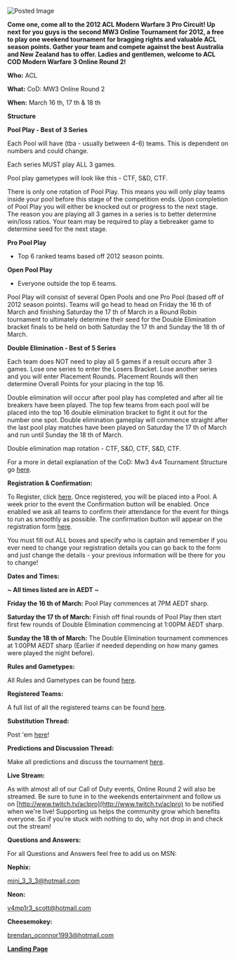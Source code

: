 ![Posted Image](http://i282.photobucket.com/albums/kk259/ilt12/MW3OR2s.png)





**Come one, come all to the 2012 ACL Modern Warfare 3 Pro Circuit! Up next for you guys is the second MW3 Online Tournament for 2012, a free to play one weekend tournament for bragging rights and valuable ACL season points. Gather your team and compete against the best Australia and New Zealand has to offer. Ladies and gentlemen, welcome to ACL COD Modern Warfare 3 Online Round 2!**





**Who:** ACL



**What:** CoD: MW3 Online Round 2



**When:** March 16
th, 17
th & 18
th








**Structure**


**Pool Play - Best of 3 Series**


Each Pool will have (tba - usually between 4-6) teams. This is dependent on numbers and could change.


Each series MUST play ALL 3 games.





Pool play gametypes will look like this - CTF, S&D, CTF.





There is only one rotation of Pool Play. This means you will only play teams inside your pool before this stage of the competition ends. Upon completion of Pool Play you will either be knocked out or progress to the next stage. The reason you are playing all 3 games in a series is to better determine win/loss ratios. Your team may be required to play a tiebreaker game to determine seed for the next stage.






**Pro Pool Play**
 - Top 6 ranked teams based off 2012 season points.



**Open Pool Play**
 - Everyone outside the top 6 teams.





Pool Play will consist of several Open Pools and one Pro Pool (based off of 2012 season points). Teams will go head to head on Friday the 16
th of March and finishing Saturday the 17
th of March in a Round Robin tournament to ultimately determine their seed for the Double Elimination bracket finals to be held on both Saturday the 17
th and Sunday the 18
th of March.









**Double Elimination - Best of 5 Series**


Each team does NOT need to play all 5 games if a result occurs after 3 games. Lose one series to enter the Losers Bracket. Lose another series and you will enter Placement Rounds. Placement Rounds will then determine Overall Points for your placing in the top 16.





Double elimination will occur after pool play has completed and after all tie breakers have been played. The top few teams from each pool will be placed into the top 16 double elimination bracket to fight it out for the number one spot. Double elimination gameplay will commence straight after the last pool play matches have been played on Saturday the 17
th of March and run until Sunday the 18
th of March.





Double elimination map rotation - CTF, S&D, CTF, S&D, CTF.





For a more in detail explanation of the CoD: Mw3 4v4 Tournament Structure go 
[here](http://www.aclpro.com.au/procircuit/mw3-2012-structure).









**Registration & Confirmation:**

To Register, click 
[here](http://registration.aclpro.com.au/?e=68). Once registered, you will be placed into a Pool. A week prior to the event the Confirmation button will be enabled. Once enabled we ask all teams to confirm their attendance for the event for things to run as smoothly as possible. The confirmation button will appear on the registration form 
[here](http://registration.aclpro.com.au/?e=68).





You must fill out ALL boxes and specify who is captain and remember if you ever need to change your registration details you can go back to the form and just change the details - your previous information will be there for you to change! 









**Dates and Times:**


**~ All times listed are in AEDT ~**






**Friday the 16
th of March:**
 Pool Play commences at 7PM AEDT sharp.



**Saturday the 17
th of March:**
 Finish off final rounds of Pool Play then start first few rounds of Double Elimination commencing at 1:00PM AEDT sharp.



**Sunday the 18
th of March:**
 The Double Elimination tournament commences at 1:00PM AEDT sharp (Earlier if needed depending on how many games were played the night before).









**Rules and Gametypes:**

All Rules and Gametypes can be found 
[here](http://www.aclpro.com.au/procircuit/acl-mw3-rules).









**Registered Teams:**

A full list of all the registered teams can be found 
[here](http://www.aclpro.com.au/2012/events/cod/acl-mw3-or2-rego).









**Substitution Thread:**

Post 'em 
[here](http://www.aclpro.com.au/forums/topic/16941-acl-mw3-online-round-2-substitution-thread/)!









**Predictions and Discussion Thread:**

Make all predictions and discuss the tournament 
[here](http://www.aclpro.com.au/forums/topic/16940-acl-mw3-online-round-2-predictions-discussions-thread/).









**Live Stream:**

As with almost all of our Call of Duty events, Online Round 2 will also be streamed. Be sure to tune in to the weekends entertainment and follow us on 
[http://www.twitch.tv/aclpro](http://www.twitch.tv/aclpro) to be notified when we're live! Supporting us helps the community grow which benefits everyone. So if you're stuck with nothing to do, why not drop in and check out the stream!









**Questions and Answers:**

For all Questions and Answers feel free to add us on MSN:



**Nephix:**
 
mini_3_3_3@hotmail.com


**Neon:**
 
v4mp1r3_scott@hotmail.com


**Cheesemokey:**
 
brendan_oconnor1993@hotmail.com











**[Landing Page](http://www.aclpro.com.au/2012/events/cod/acl-mw3-or2-landing-page)**